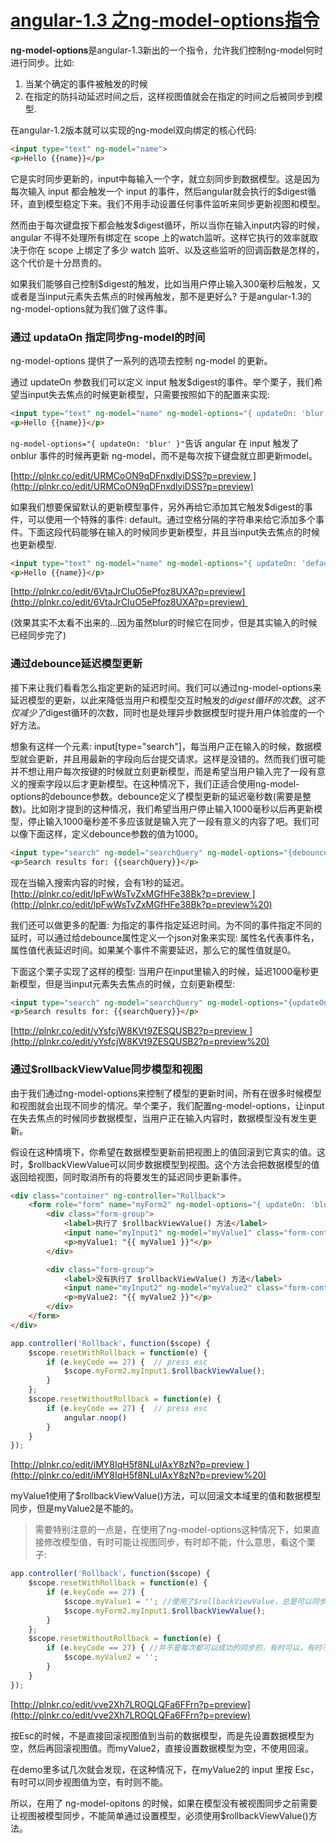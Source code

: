 # [angular-1.3 之ng-model-options指令](http://www.cnblogs.com/liulangmao/p/4105157.html)

**ng-model-options**是angular-1.3新出的一个指令，允许我们控制ng-model何时进行同步。比如:

1. 当某个确定的事件被触发的时候
1. 在指定的防抖动延迟时间之后，这样视图值就会在指定的时间之后被同步到模型.

在angular-1.2版本就可以实现的ng-model双向绑定的核心代码:

```html
<input type="text" ng-model="name">
<p>Hello {{name}}</p>
```

它是实时同步更新的，input中每输入一个字，就立刻同步到数据模型。这是因为每次输入 input 都会触发一个 input 的事件，然后angular就会执行的$digest循环，直到模型稳定下来。我们不用手动设置任何事件监听来同步更新视图和模型。

然而由于每次键盘按下都会触发$digest循环，所以当你在输入input内容的时候，angular 不得不处理所有绑定在 scope 上的watch监听。这样它执行的效率就取决于你在 scope 上绑定了多少 watch 监听、以及这些监听的回调函数是怎样的，这个代价是十分昂贵的。

如果我们能够自己控制$digest的触发，比如当用户停止输入300毫秒后触发，又或者是当input元素失去焦点的时候再触发，那不是更好么? 于是angular-1.3的ng-model-options就为我们做了这件事。

### 通过 updataOn 指定同步ng-model的时间

ng-model-options 提供了一系列的选项去控制 ng-model 的更新。

通过 updateOn 参数我们可以定义 input 触发$digest的事件。举个栗子，我们希望当input失去焦点的时候更新模型，只需要按照如下的配置来实现:

```html
<input type="text" ng-model="name" ng-model-options="{ updateOn: 'blur' }">
<p>Hello {{name}}</p>
```

`ng-model-options="{ updateOn: 'blur' }"`告诉 angular 在 input 触发了 onblur 事件的时候再更新 ng-model，而不是每次按下键盘就立即更新model。

[http://plnkr.co/edit/URMCoON9qDFnxdlyiDSS?p=preview ](http://plnkr.co/edit/URMCoON9qDFnxdlyiDSS?p=preview)

如果我们想要保留默认的更新模型事件，另外再给它添加其它触发$digest的事件，可以使用一个特殊的事件: default。通过空格分隔的字符串来给它添加多个事件。下面这段代码能够在输入的时候同步更新模型，并且当input失去焦点的时候也更新模型.

```html
<input type="text" ng-model="name" ng-model-options="{ updateOn: 'default blur' }"/>
<p>Hello {{name}}</p>
```

[http://plnkr.co/edit/6VtaJrCIuO5ePfoz8UXA?p=preview](http://plnkr.co/edit/6VtaJrCIuO5ePfoz8UXA?p=preview) 

(效果其实不太看不出来的...因为虽然blur的时候它在同步，但是其实输入的时候已经同步完了)

### 通过debounce延迟模型更新

接下来让我们看看怎么指定更新的延迟时间。我们可以通过ng-model-options来延迟模型的更新，以此来降低当用户和模型交互时触发的$digest循环的次数。这不仅减少了$digest循环的次数，同时也是处理异步数据模型时提升用户体验度的一个好方法。

想象有这样一个元素: input[type="search"]，每当用户正在输入的时候，数据模型就会更新，并且用最新的字段向后台提交请求。这样是没错的。然而我们很可能并不想让用户每次按键的时候就立刻更新模型，而是希望当用户输入完了一段有意义的搜索字段以后才更新模型。在这种情况下，我们正适合使用ng-model-options的debounce参数。debounce定义了模型更新的延迟毫秒数(需要是整数)。比如刚才提到的这种情况，我们希望当用户停止输入1000毫秒以后再更新模型，停止输入1000毫秒差不多应该就是输入完了一段有意义的内容了吧。我们可以像下面这样，定义debounce参数的值为1000。

```html
<input type="search" ng-model="searchQuery" ng-model-options="{debounce:1000}">
<p>Search results for: {{searchQuery}}</p>
```

现在当输入搜索内容的时候，会有1秒的延迟。[http://plnkr.co/edit/lpFwWsTvZxMGfHFe38Bk?p=preview ](http://plnkr.co/edit/lpFwWsTvZxMGfHFe38Bk?p=preview%20)

我们还可以做更多的配置: 为指定的事件指定延迟时间。为不同的事件指定不同的延时，可以通过给debounce属性定义一个json对象来实现: 属性名代表事件名，属性值代表延迟时间。如果某个事件不需要延迟，那么它的属性值就是0。

下面这个栗子实现了这样的模型: 当用户在input里输入的时候，延迟1000毫秒更新模型，但是当input元素失去焦点的时候，立刻更新模型:

```html
<input type="search" ng-model="searchQuery" ng-model-options="{updateOn:'default blur'，debounce:{default:1000，blur:0}}">
<p>Search results for: {{searchQuery}}</p>
```

[http://plnkr.co/edit/yYsfcjW8KVt9ZESQUSB2?p=preview ](http://plnkr.co/edit/yYsfcjW8KVt9ZESQUSB2?p=preview%20)

### 通过$rollbackViewValue同步模型和视图

由于我们通过ng-model-options来控制了模型的更新时间，所有在很多时候模型和视图就会出现不同步的情况。举个栗子，我们配置ng-model-options，让input在失去焦点的时候同步数据模型，当用户正在输入内容时，数据模型没有发生更新。

假设在这种情境下，你希望在数据模型更新前把视图上的值回滚到它真实的值。这时，$rollbackViewValue可以同步数据模型到视图。这个方法会把数据模型的值返回给视图，同时取消所有的将要发生的延迟同步更新事件。

```html
<div class="container" ng-controller="Rollback">
    <form role="form" name="myForm2" ng-model-options="{ updateOn: 'blur' }">
        <div class="form-group">
            <label>执行了 $rollbackViewValue() 方法</label>
            <input name="myInput1" ng-model="myValue1" class="form-control" ng-keydown="resetWithRollback($event)">
            <p>myValue1: "{{ myValue1 }}"</p>
        </div>

        <div class="form-group">
            <label>没有执行了 $rollbackViewValue() 方法</label>
            <input name="myInput2" ng-model="myValue2" class="form-control" ng-keydown="resetWithoutRollback($event)">
            <p>myValue2: "{{ myValue2 }}"</p>
        </div>
    </form>
</div>
```

```javascript
app.controller('Rollback'，function($scope) {
    $scope.resetWithRollback = function(e) {
        if (e.keyCode == 27) {  // press esc
            $scope.myForm2.myInput1.$rollbackViewValue();
        }
    };
    $scope.resetWithoutRollback = function(e) {
        if (e.keyCode == 27) {  // press esc
            angular.noop()
        }
    }
});
```

[http://plnkr.co/edit/iMY8IqH5f8NLuIAxY8zN?p=preview ](http://plnkr.co/edit/iMY8IqH5f8NLuIAxY8zN?p=preview%20)

myValue1使用了$rollbackViewValue()方法，可以回滚文本域里的值和数据模型同步，但是myValue2是不能的。

> 需要特别注意的一点是，在使用了ng-model-options这种情况下，如果直接修改模型值，有时可能让视图同步，有时却不能，什么意思，看这个栗子:

```javascript
app.controller('Rollback'，function($scope) {
    $scope.resetWithRollback = function(e) {
        if (e.keyCode == 27) {
            $scope.myValue1 = ''; //使用了$rollbackViewValue，总是可以同步视图，清空myValue1值
            $scope.myForm2.myInput1.$rollbackViewValue();
        }
    };
    $scope.resetWithoutRollback = function(e) {
        if (e.keyCode == 27) { //并不是每次都可以成功的同步的，有时可以，有时不可以.
            $scope.myValue2 = '';
        }
    }
});
```

[http://plnkr.co/edit/vve2Xh7LROQLQFa6FFrn?p=preview](http://plnkr.co/edit/vve2Xh7LROQLQFa6FFrn?p=preview)

按Esc的时候，不是直接回滚视图值到当前的数据模型，而是先设置数据模型为空，然后再回滚视图值。而myValue2，直接设置数据模型为空，不使用回滚。

在demo里多试几次就会发现，在这种情况下，在myValue2的 input 里按 Esc，有时可以同步视图值为空，有时则不能。

所以，在用了 ng-model-opitons 的时候，如果在模型没有被视图同步之前需要让视图被模型同步，不能简单通过设置模型，必须使用$rollbackViewValue()方法。
